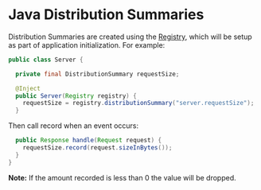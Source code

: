 # Java Distribution Summaries

Distribution Summaries are created using the [Registry](../registry/overview.md), which will be
setup as part of application initialization. For example:

```java
public class Server {

  private final DistributionSummary requestSize;

  @Inject
  public Server(Registry registry) {
    requestSize = registry.distributionSummary("server.requestSize");
  }
```

Then call record when an event occurs:

```java
  public Response handle(Request request) {
    requestSize.record(request.sizeInBytes());
  }
}
```
**Note:** If the amount recorded is less than 0 the value will be dropped.